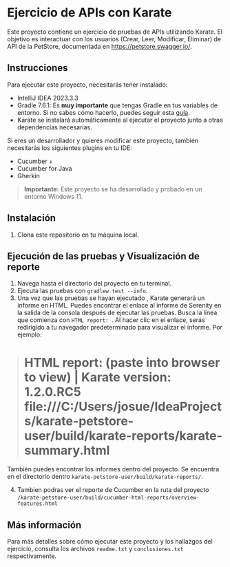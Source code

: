 # Ejercicio de APIs con Karate

Este proyecto contiene un ejercicio de pruebas de APIs utilizando Karate.
El objetivo es interactuar con los usuarios (Crear, Leer, Modificar, Eliminar) de API de la PetStore, documentada en https://petstore.swagger.io/.

## Instrucciones

Para ejecutar este proyecto, necesitarás tener instalado:

- IntelliJ IDEA 2023.3.3
- Gradle 7.6.1: Es **muy importante** que tengas Gradle en tus variables de entorno. Si no sabes cómo hacerlo, puedes seguir esta [guía](https://www.youtube.com/watch?v=esygQzIRKBQ).
- Karate se instalará automáticamente al ejecutar el proyecto junto a otras dependencias necesarias.


Si eres un desarrollador y quieres modificar este proyecto, también necesitarás los siguientes plugins  en tu IDE:

- Cucumber +
- Cucumber for Java
- Gherkin

> **Importante:** Este proyecto se ha desarrollado y probado en un entorno Windows 11.


## Instalación
1. Clona este repositorio en tu máquina local.

## Ejecución de las pruebas y Visualización de reporte

1. Navega hasta el directorio del proyecto en tu terminal.
2. Ejecuta las pruebas con `gradlew test --info`.
3. Una vez que las pruebas se hayan ejecutado , Karate generará un informe en HTML. Puedes encontrar el enlace al informe de Serenity en la salida de la consola después de ejecutar las pruebas. Busca la línea que comienza con `HTML report: `. Al hacer clic en el enlace, serás redirigido a tu navegador predeterminado para visualizar el informe. Por ejemplo:

>   HTML report: (paste into browser to view) | Karate version: 1.2.0.RC5
>    file:///C:/Users/josue/IdeaProjects/karate-petstore-user/build/karate-reports/karate-summary.html
>   ===================================================================
 

También puedes encontrar los informes dentro del proyecto. Se encuentra en el directorio dentro `karate-petstore-user/build/karate-reports/`.

4. Tambien podras ver el reporte de Cucumber en la ruta del proyecto `/karate-petstore-user/build/cucumber-html-reports/overview-features.html`

## Más información

Para más detalles sobre cómo ejecutar este proyecto y los hallazgos del ejercicio, consulta los archivos `readme.txt` y `conclusiones.txt` respectivamente.